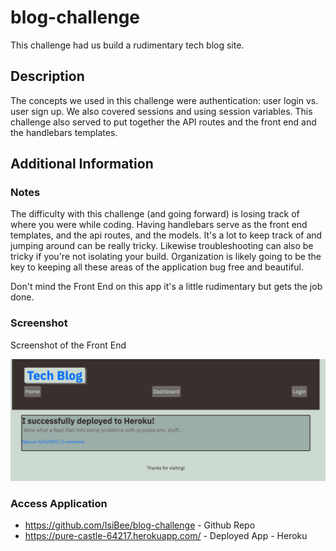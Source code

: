 # blog-challenge
This challenge had us build a rudimentary tech blog site. 

## Description
The concepts we used in this challenge were authentication: user login vs. user sign up. We also covered sessions and using session variables. This challenge also served to put together the API routes and the front end and the handlebars templates.

## Additional Information
### Notes
The difficulty with this challenge (and going forward) is losing track of where you were while coding. Having handlebars serve as the front end templates, and the api routes, and the models. It's a lot to keep track of and jumping around can be really tricky. Likewise troubleshooting can also be tricky if you're not isolating your build. Organization is likely going to be the key to keeping all these areas of the application bug free and beautiful. 

Don't mind the Front End on this app it's a little rudimentary but gets the job done.

### Screenshot 
Screenshot of the Front End

![Screenshot of Tech Blog](./public/images/FEScreenshot.png "TechBlog")

### Access Application

* https://github.com/IsiBee/blog-challenge - Github Repo
* https://pure-castle-64217.herokuapp.com/ - Deployed App - Heroku